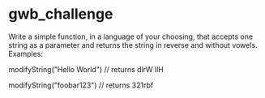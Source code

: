 # gwb_challenge

Write a simple function, in a language of your choosing, that accepts one string as a parameter and returns the string in reverse and without vowels. Examples:

modifyString("Hello World")
// returns dlrW llH

modifyString("foobar123")
// returns 321rbf
